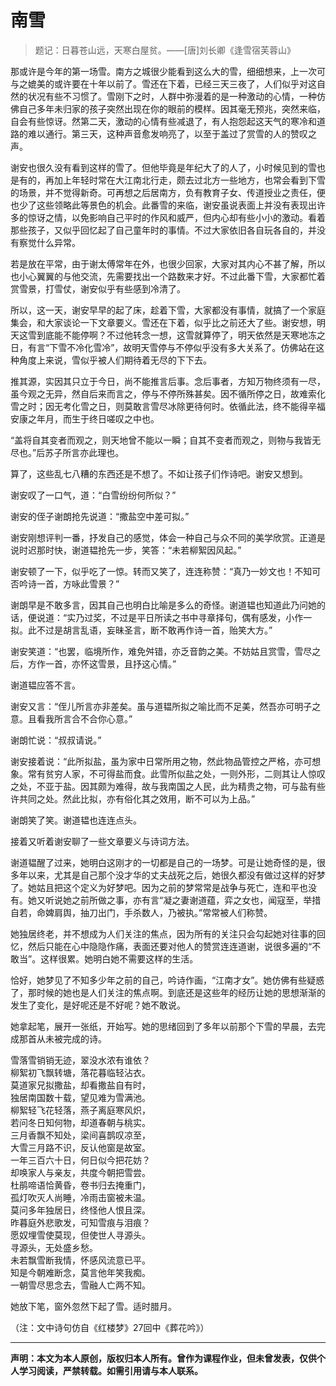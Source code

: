 # 南雪
> 题记：日暮苍山远，天寒白屋贫。——[唐]刘长卿《逢雪宿芙蓉山》

那或许是今年的第一场雪。南方之城很少能看到这么大的雪，细细想来，上一次可与之媲美的或许要在十年以前了。雪还在下着，已经三天三夜了，人们似乎对这自然的状况有些不习惯了。雪刚下之时，人群中弥漫着的是一种激动的心情，一种仿佛自己多年未归家的孩子突然出现在你的眼前的模样。因其毫无预兆，突然来临，自会有些惊讶。然第二天，激动的心情有些减退了，有人抱怨起这天气的寒冷和道路的难以通行。第三天，这种声音愈发响亮了，以至于盖过了赏雪的人的赞叹之声。

谢安也很久没有看到这样的雪了。但他毕竟是年纪大了的人了，小时候见到的雪也是有的，再加上年轻时常在大江南北行走，颇去过北方一些地方，也常会看到下雪的场景，并不觉得新奇。可再想之后居南方，负有教育子女、传道授业之责任，便也少了这些领略此等景色的机会。此番雪的来临，谢安虽说表面上并没有表现出许多的惊讶之情，以免影响自己平时的作风和威严，但内心却有些小小的激动。看着那些孩子，又似乎回忆起了自己童年时的事情。不过大家依旧各自玩各自的，并没有察觉什么异常。

若是放在平常，由于谢太傅常年在外，也很少回家，大家对其内心不甚了解，所以也小心翼翼的与他交流，先需要找出一个路数来才好。不过此番下雪，大家都忙着赏雪景，打雪仗，谢安似乎有些感到冷清了。

所以，这一天，谢安早早的起了床，趁着下雪，大家都没有事情，就搞了一个家庭集会，和大家谈论一下文章要义。雪还在下着，似乎比之前还大了些。谢安想，明天这雪到底能不能停啊？不过他转念一想，这雪就算停了，明天依然是天寒地冻之日，有言“下雪不冷化雪冷”，故明天雪停与不停似乎没有多大关系了。仿佛站在这种角度上来说，雪似乎被人们期待着无尽的下下去。

推其源，实因其只立于今日，尚不能推言后事。念后事者，方知万物终须有一尽，虽今观之无异，然自后来而言之，停与不停所殊甚矣。因不循所停之日，故难索化雪之时；因无考化雪之日，则莫敢言雪尽冰除更待何时。依循此法，终不能得辛福安康之年月，而生于终日嗟叹之中也。

“盖将自其变者而观之，则天地曾不能以一瞬；自其不变者而观之，则物与我皆无尽也。”后苏子所言亦此理也。

算了，这些乱七八糟的东西还是不想了。不如让孩子们作诗吧。谢安又想到。

谢安叹了一口气，道：“白雪纷纷何所似？”

谢安的侄子谢朗抢先说道：“撒盐空中差可拟。”

谢安刚想评判一番，抒发自己的感觉，体会一种自己与众不同的美学欣赏。正道是说时迟那时快，谢道韫抢先一步，笑答：“未若柳絮因风起。”

谢安顿了一下，似乎吃了一惊。转而又笑了，连连称赞：“真乃一妙文也！不知可否吟诗一首，方咏此雪景？”

谢朗早是不敢多言，因其自己也明白比喻是多么的奇怪。谢道韫也知道此乃问她的话，便说道：“实乃过奖，不过是平日所读之书中寻章择句，偶有感发，小作一拟。此不过是胡言乱语，妄昧圣言，断不敢再作诗一首，贻笑大方。”

谢安笑道：“也罢，临境所作，难免舛错，亦乏音韵之美。不妨姑且赏雪，雪尽之后，方作一首，亦怀这雪景，且抒这心情。”

谢道韫应答不言。

谢安又言：“侄儿所言亦非差矣。虽与道韫所拟之喻比而不足美，然吾亦可明子之意。且看我所言合不合你心意。”

谢朗忙说：“叔叔请说。”

谢安接着说：“此所拟盐，虽为家中日常所用之物，然此物品管控之严格，亦可想象。常有贫穷人家，不可得盐而食。此雪所似盐之处，一则外形，二则其让人惊叹之处，不亚于盐。因其颇为难得，故与我南国之人民，此为精贵之物，可与盐有些许共同之处。然此比拟，亦有俗化其之效用，断不可以为上品。”

谢朗笑了笑。谢道韫也连连点头。

接着又听着谢安聊了一些文章要义与诗词方法。


谢道韫醒了过来，她明白这刚才的一切都是自己的一场梦。可是让她奇怪的是，很多年以来，尤其是自己那个没才华的丈夫战死之后，她很久都没有做过这样的好梦了。她姑且把这个定义为好梦吧。因为之前的梦常常是战争与死亡，连和平也没有。她又听说她之前所做之事，亦有言“凝之妻谢道蕴，弈之女也，闻寇至，举措自若，命婢肩舆，抽刀出门，手杀数人，乃被执。”常常被人们称赞。

她独居终老，并不想成为人们关注的焦点，因为所有的关注只会勾起她对往事的回忆，然后只能在心中隐隐作痛，表面还要对他人的赞赏连连道谢，说很多遍的“不敢当”。这样很累。她明白她不需要这样的生活。

恰好，她梦见了不知多少年之前的自己，吟诗作画，“江南才女”。她仿佛有些疑惑了，那时候的她也是人们关注的焦点啊。到底还是这些年的经历让她的思想渐渐的发生了变化，是好呢还是不好呢？她不敢说。

她拿起笔，展开一张纸，开始写。她的思绪回到了多年以前那个下雪的早晨，去完成那首从未被完成的诗。

雪落雪销销无迹，翠没水浓有谁依？  
柳絮初飞飘转塘，落花暮临轻沾衣。  
莫道家兄拟撒盐，却看撒盐自有时，  
独居南国数十载，望见难为雪满池。  
柳絮轻飞花轻落，燕子离庭寒风炽，  
若问冬日知何物，却道春朝与桃实。  
三月香飘不知处，梁间喜鹊叹凉至，  
大雪三月路不识，反认他窗是故室。  
一年三百六十日，何日似今把花妨？  
却唤家人与亲友，共度今朝把雪尝。  
杜鹃啼语恰黄昏，卷书归去掩重门，  
孤灯吹灭人尚睡，冷雨击窗被未温。  
莫问多年独居日，终怪他人恨且深。  
昨暮庭外悲歌发，可知雪痕与泪痕？  
愿奴埋雪使莫现，但使世人寻源头。  
寻源头，无处盛乡愁。  
未若飘雪断我情，怀感风流意已平。  
知是今朝难断念，莫言他年笑我痴。  
一朝雪尽思念去，雪融人亡两不知。  

她放下笔，窗外忽然下起了雪。适时腊月。

（注：文中诗句仿自《红楼梦》27回中《葬花吟》）

---

**声明：本文为本人原创，版权归本人所有。曾作为课程作业，但未曾发表，仅供个人学习阅读，严禁转载。如需引用请与本人联系。**

